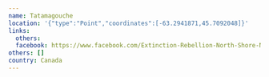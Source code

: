 ```yaml
---
name: Tatamagouche
location: '{"type":"Point","coordinates":[-63.2941871,45.7092048]}'
links:
  others: 
  facebook: https://www.facebook.com/Extinction-Rebellion-North-Shore-Nova-Scotia-2243553329008848/
others: []
country: Canada
---
```

